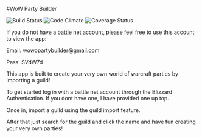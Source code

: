 #WoW Party Builder

![Build Status](https://codeship.com/projects/9158c7a0-e969-0133-0fbf-3282338abde5/status?branch=master)
![Code Climate](https://codeclimate.com/github/TheWillshow/wow-party-builder.png)
![Coverage Status](https://coveralls.io/repos/TheWillshow/wow-party-builder/badge.png)


If you do not have a battle net account, please feel free to use this account to view the app:

Email: wowopartybuilder@gmail.com

Pass: SVdW7d

This app is built to create your very own world of warcraft parties by importing a guild! 

To get started log in with a battle net account through the Blizzard Authentication. If you dont have one, I have provided one up top.

Once in, import a guild using the guild import feature.

After that just search for the guild and click the name and have fun creating your very own parties!

